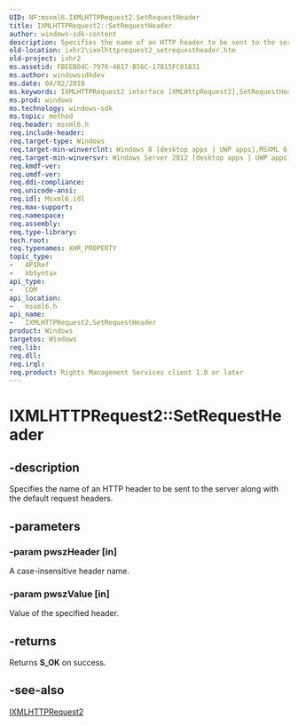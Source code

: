 ```yaml
---
UID: NF:msxml6.IXMLHTTPRequest2.SetRequestHeader
title: IXMLHTTPRequest2::SetRequestHeader
author: windows-sdk-content
description: Specifies the name of an HTTP header to be sent to the server along with the default request headers.
old-location: ixhr2\ixmlhttprequest2_setrequestheader.htm
old-project: ixhr2
ms.assetid: FBEEB04C-7976-4017-B56C-17815FC01831
ms.author: windowssdkdev
ms.date: 04/02/2018
ms.keywords: IXMLHTTPRequest2 interface [XMLHttpRequest2],SetRequestHeader method, IXMLHTTPRequest2.SetRequestHeader, IXMLHTTPRequest2::SetRequestHeader, SetRequestHeader, SetRequestHeader method [XMLHttpRequest2], SetRequestHeader method [XMLHttpRequest2],IXMLHTTPRequest2 interface, ixhr2.ixmlhttprequest2_setrequestheader, msxml6/IXMLHTTPRequest2::SetRequestHeader
ms.prod: windows
ms.technology: windows-sdk
ms.topic: method
req.header: msxml6.h
req.include-header: 
req.target-type: Windows
req.target-min-winverclnt: Windows 8 [desktop apps | UWP apps],MSXML 6.0 and later
req.target-min-winversvr: Windows Server 2012 [desktop apps | UWP apps]
req.kmdf-ver: 
req.umdf-ver: 
req.ddi-compliance: 
req.unicode-ansi: 
req.idl: Msxml6.idl
req.max-support: 
req.namespace: 
req.assembly: 
req.type-library: 
tech.root: 
req.typenames: XHR_PROPERTY
topic_type:
-	APIRef
-	kbSyntax
api_type:
-	COM
api_location:
-	msxml6.h
api_name:
-	IXMLHTTPRequest2.SetRequestHeader
product: Windows
targetos: Windows
req.lib: 
req.dll: 
req.irql: 
req.product: Rights Management Services client 1.0 or later
---
```


# IXMLHTTPRequest2::SetRequestHeader


## -description


Specifies the name of an HTTP header to be sent to the server along with the default request headers.


## -parameters




### -param pwszHeader [in]

A case-insensitive header name.


### -param pwszValue [in]

Value of the specified header.


## -returns



Returns <b>S_OK</b> on success.




## -see-also




<a href="https://msdn.microsoft.com/BBC11C4A-AECF-4D6D-8275-3E852E309908">IXMLHTTPRequest2</a>
 

 

